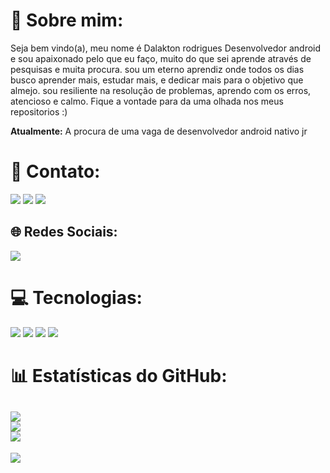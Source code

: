# 💫 Sobre mim:

Seja bem vindo(a), meu nome é Dalakton rodrigues
Desenvolvedor android e sou apaixonado pelo que eu faço, muito do que sei aprende através de pesquisas e muita procura.
sou um eterno aprendiz onde todos os dias busco aprender mais, estudar mais, e dedicar mais para o objetivo que almejo.
sou resiliente na resolução de problemas, aprendo com os erros, atencioso e calmo. Fique a vontade para da uma olhada nos meus repositorios :)


**Atualmente:** A procura de uma vaga de desenvolvedor android nativo jr


# 📧 Contato:

<a href="mailto:DalaktonRodrigues@gmail.com"><img src="https://img.shields.io/badge/Gmail-D14836?style=for-the-badge&logo=gmail&logoColor=white"/><a/>
<a href="https://www.linkedin.com/in/dalakton-rodrigues-0319121b6/"><img src="https://img.shields.io/badge/LinkedIn-0077B5?style=for-the-badge&logo=linkedin&logoColor=white"/><a/>
<a href="https://wa.me/+55 81996308063"><img src="https://img.shields.io/badge/WhatsApp-25D366?style=for-the-badge&logo=whatsapp&logoColor=white"/><a/>

## 🌐 Redes Sociais:
<a href="https://instagram.com/dalakton.rodrigues?igshid=Yzg5MTU1MDY="><img src="https://img.shields.io/badge/Instagram-E4405F?style=for-the-badge&logo=instagram&logoColor=white"/><a/>


# 💻 Tecnologias:

<img src="https://img.shields.io/badge/Android-3DDC84?style=for-the-badge&logo=android&logoColor=white"/> <img src="https://img.shields.io/badge/Kotlin-0095D5?&style=for-the-badge&logo=kotlin&logoColor=white"/>
<img src="https://img.shields.io/badge/Android_Studio-3DDC84?style=for-the-badge&logo=android-studio&logoColor=white"/>
<img src="https://img.shields.io/badge/GitHub-100000?style=for-the-badge&logo=github&logoColor=white"/>

# 📊 Estatísticas do GitHub:
![](https://github-readme-stats.vercel.app/api?username=Dalakton&theme=default&hide_border=false&include_all_commits=true&count_private=true)<br/>
![](https://github-readme-streak-stats.herokuapp.com/?user=Dalakton&theme=default&hide_border=false)<br/>
![](https://github-readme-stats.vercel.app/api/top-langs/?username=Dalakton&theme=default&hide_border=false&include_all_commits=true&count_private=true&layout=compact)
---
[![](https://visitcount.itsvg.in/api?id=Dalakton&icon=0&color=0)](https://visitcount.itsvg.in)
